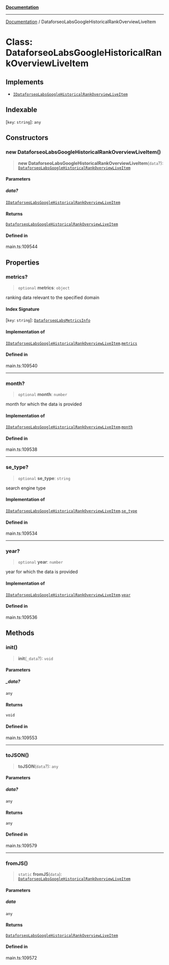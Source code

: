 [**Documentation**](../README.md)

***

[Documentation](../README.md) / DataforseoLabsGoogleHistoricalRankOverviewLiveItem

# Class: DataforseoLabsGoogleHistoricalRankOverviewLiveItem

## Implements

- [`IDataforseoLabsGoogleHistoricalRankOverviewLiveItem`](../interfaces/IDataforseoLabsGoogleHistoricalRankOverviewLiveItem.md)

## Indexable

 \[`key`: `string`\]: `any`

## Constructors

### new DataforseoLabsGoogleHistoricalRankOverviewLiveItem()

> **new DataforseoLabsGoogleHistoricalRankOverviewLiveItem**(`data`?): [`DataforseoLabsGoogleHistoricalRankOverviewLiveItem`](DataforseoLabsGoogleHistoricalRankOverviewLiveItem.md)

#### Parameters

##### data?

[`IDataforseoLabsGoogleHistoricalRankOverviewLiveItem`](../interfaces/IDataforseoLabsGoogleHistoricalRankOverviewLiveItem.md)

#### Returns

[`DataforseoLabsGoogleHistoricalRankOverviewLiveItem`](DataforseoLabsGoogleHistoricalRankOverviewLiveItem.md)

#### Defined in

main.ts:109544

## Properties

### metrics?

> `optional` **metrics**: `object`

ranking data relevant to the specified domain

#### Index Signature

 \[`key`: `string`\]: [`DataforseoLabsMetricsInfo`](DataforseoLabsMetricsInfo.md)

#### Implementation of

[`IDataforseoLabsGoogleHistoricalRankOverviewLiveItem`](../interfaces/IDataforseoLabsGoogleHistoricalRankOverviewLiveItem.md).[`metrics`](../interfaces/IDataforseoLabsGoogleHistoricalRankOverviewLiveItem.md#metrics)

#### Defined in

main.ts:109540

***

### month?

> `optional` **month**: `number`

month for which the data is provided

#### Implementation of

[`IDataforseoLabsGoogleHistoricalRankOverviewLiveItem`](../interfaces/IDataforseoLabsGoogleHistoricalRankOverviewLiveItem.md).[`month`](../interfaces/IDataforseoLabsGoogleHistoricalRankOverviewLiveItem.md#month)

#### Defined in

main.ts:109538

***

### se\_type?

> `optional` **se\_type**: `string`

search engine type

#### Implementation of

[`IDataforseoLabsGoogleHistoricalRankOverviewLiveItem`](../interfaces/IDataforseoLabsGoogleHistoricalRankOverviewLiveItem.md).[`se_type`](../interfaces/IDataforseoLabsGoogleHistoricalRankOverviewLiveItem.md#se_type)

#### Defined in

main.ts:109534

***

### year?

> `optional` **year**: `number`

year for which the data is provided

#### Implementation of

[`IDataforseoLabsGoogleHistoricalRankOverviewLiveItem`](../interfaces/IDataforseoLabsGoogleHistoricalRankOverviewLiveItem.md).[`year`](../interfaces/IDataforseoLabsGoogleHistoricalRankOverviewLiveItem.md#year)

#### Defined in

main.ts:109536

## Methods

### init()

> **init**(`_data`?): `void`

#### Parameters

##### \_data?

`any`

#### Returns

`void`

#### Defined in

main.ts:109553

***

### toJSON()

> **toJSON**(`data`?): `any`

#### Parameters

##### data?

`any`

#### Returns

`any`

#### Defined in

main.ts:109579

***

### fromJS()

> `static` **fromJS**(`data`): [`DataforseoLabsGoogleHistoricalRankOverviewLiveItem`](DataforseoLabsGoogleHistoricalRankOverviewLiveItem.md)

#### Parameters

##### data

`any`

#### Returns

[`DataforseoLabsGoogleHistoricalRankOverviewLiveItem`](DataforseoLabsGoogleHistoricalRankOverviewLiveItem.md)

#### Defined in

main.ts:109572
